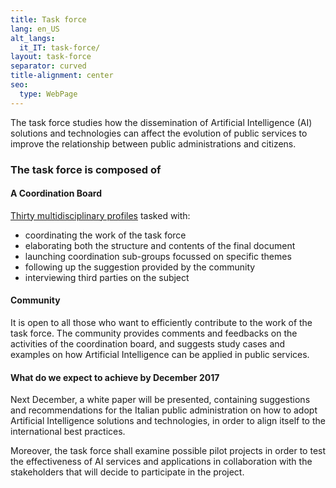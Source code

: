 ```yaml
---
title: Task force
lang: en_US
alt_langs:
  it_IT: task-force/
layout: task-force
separator: curved
title-alignment: center
seo:
  type: WebPage
---
```

The task force studies how the dissemination of Artificial Intelligence (AI) solutions and technologies can affect the evolution of public services to improve the relationship between public administrations and citizens.

### The task force is composed of

#### A Coordination Board

[Thirty multidisciplinary profiles](#coordination-board) tasked with:

- coordinating the work of the task force
- elaborating both the structure and contents of the final document
- launching coordination sub-groups focussed on specific themes
- following up the suggestion provided by the community
- interviewing third parties on the subject

#### Community

It is open to all those who want to efficiently contribute to the work of the task force. The community provides comments and feedbacks on the activities of the coordination board, and suggests study cases and examples on how Artificial Intelligence can be applied in public services.

#### What do we expect to achieve by December 2017

Next December, a white paper will be presented, containing suggestions and recommendations for the Italian public administration on how to adopt Artificial Intelligence solutions and technologies, in order to align itself to the international best practices.

Moreover, the task force shall examine possible pilot projects in order to test the effectiveness of AI services and applications in collaboration with the stakeholders that will decide to participate in the project.
